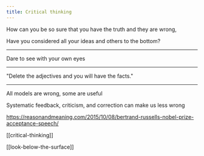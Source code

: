 ```yaml
---
title: Critical thinking 
---
```



How can you be so sure that you have the truth and they are wrong, 

Have you considered all your ideas and others to the bottom? 

---

Dare to see with your own eyes

---

"Delete the adjectives and you will have the facts."

---

All models are wrong, some are useful 

Systematic feedback, criticism, and correction can make us less wrong 


<https://reasonandmeaning.com/2015/10/08/bertrand-russells-nobel-prize-acceptance-speech/>

[[critical-thinking]]

[[look-below-the-surface]]